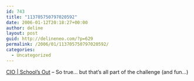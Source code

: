 ```yaml
---
id: 743
title: "113705750797020592"
date: 2006-01-12T20:18:27+00:00
author: deline
layout: post
guid: http://delineneo.com/?p=629
permalink: /2006/01/113705750797020592/
categories:
  - Uncategorized
---
```

[CIO | School&#8217;s Out](http://www.cio.com.au/index.php/secid;1543656127;id;1128004131) &#8211; So true&#8230; but that&#8217;s all part of the challenge (and fun&#8230;)
